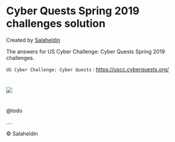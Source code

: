 # Cyber Quests Spring 2019 challenges solution
Created by [Salaheldin](https://github.com/salaheldinaz)

The answers for US Cyber Challenge: Cyber Quests Spring 2019 challenges.

`US Cyber Challenge: Cyber Quests` : <https://uscc.cyberquests.org/>

#
![](https://salaheldin-online.s3.amazonaws.com/images/cyber-quests-spring-2019-banner2.original.jpg)
#

@todo 

....

&copy; Salaheldin
